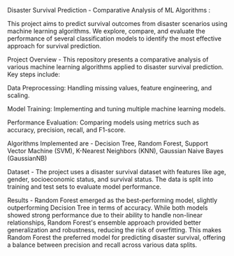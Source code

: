 Disaster Survival Prediction - Comparative Analysis of ML Algorithms :

This project aims to predict survival outcomes from disaster scenarios using machine learning algorithms. We explore, compare, and evaluate the performance of several classification models to identify the most effective approach for survival prediction.

Project Overview - 
This repository presents a comparative analysis of various machine learning algorithms applied to disaster survival prediction. Key steps include:

Data Preprocessing: Handling missing values, feature engineering, and scaling.

Model Training: Implementing and tuning multiple machine learning models.

Performance Evaluation: Comparing models using metrics such as accuracy, precision, recall, and F1-score.

Algorithms Implemented are - 
Decision Tree, 
Random Forest, 
Support Vector Machine (SVM), 
K-Nearest Neighbors (KNN), 
Gaussian Naive Bayes (GaussianNB)


Dataset - 
The project uses a disaster survival dataset with features like age, gender, socioeconomic status, and survival status. The data is split into training and test sets to evaluate model performance.

Results -
Random Forest emerged as the best-performing model, slightly outperforming Decision Tree in terms of accuracy. While both models showed strong performance due to their ability to handle non-linear relationships, Random Forest's ensemble approach provided better generalization and robustness, reducing the risk of overfitting. This makes Random Forest the preferred model for predicting disaster survival, offering a balance between precision and recall across various data splits. 

